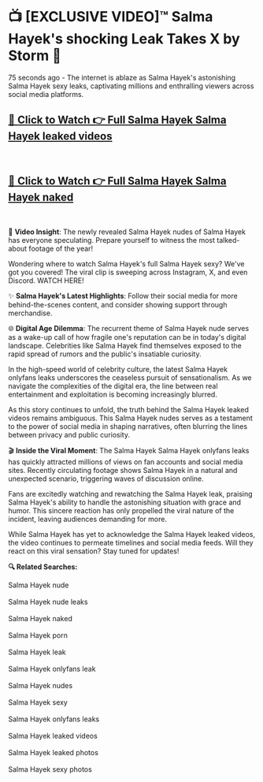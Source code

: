 # 📺 [EXCLUSIVE VIDEO]™ Salma Hayek's shocking Leak Takes X by Storm 🚀

75 seconds ago - The internet is ablaze as Salma Hayek's astonishing Salma Hayek sexy leaks, captivating millions and enthralling viewers across social media platforms.

<h2><a href="https://github-6l9.pages.dev/link1">🔗 Click to Watch 👉 Full Salma Hayek Salma Hayek leaked videos</a></h2><br>
<h2><a href="https://github-6l9.pages.dev/link2">🔗 Click to Watch 👉 Full Salma Hayek Salma Hayek naked</a></h2><br>

🎥 **Video Insight**: The newly revealed Salma Hayek nudes of Salma Hayek has everyone speculating. Prepare yourself to witness the most talked-about footage of the year!

Wondering where to watch Salma Hayek's full Salma Hayek sexy? We've got you covered! The viral clip is sweeping across Instagram, X, and even Discord. WATCH HERE!

✨ **Salma Hayek's Latest Highlights**: Follow their social media for more behind-the-scenes content, and consider showing support through merchandise.

🌐 **Digital Age Dilemma**: The recurrent theme of Salma Hayek nude serves as a wake-up call of how fragile one's reputation can be in today's digital landscape. Celebrities like Salma Hayek find themselves exposed to the rapid spread of rumors and the public's insatiable curiosity.

In the high-speed world of celebrity culture, the latest Salma Hayek onlyfans leaks underscores the ceaseless pursuit of sensationalism. As we navigate the complexities of the digital era, the line between real entertainment and exploitation is becoming increasingly blurred.

As this story continues to unfold, the truth behind the Salma Hayek leaked videos remains ambiguous. This Salma Hayek nudes serves as a testament to the power of social media in shaping narratives, often blurring the lines between privacy and public curiosity.

🎬 **Inside the Viral Moment**: The Salma Hayek Salma Hayek onlyfans leaks has quickly attracted millions of views on fan accounts and social media sites. Recently circulating footage shows Salma Hayek in a natural and unexpected scenario, triggering waves of discussion online.

Fans are excitedly watching and rewatching the Salma Hayek leak, praising Salma Hayek's ability to handle the astonishing situation with grace and humor. This sincere reaction has only propelled the viral nature of the incident, leaving audiences demanding for more.

While Salma Hayek has yet to acknowledge the Salma Hayek leaked videos, the video continues to permeate timelines and social media feeds. Will they react on this viral sensation? Stay tuned for updates!

<strong>🔍 Related Searches:</strong>

Salma Hayek nude
<br><br>
Salma Hayek nude leaks
<br><br>
Salma Hayek naked
<br><br>
Salma Hayek porn
<br><br>
Salma Hayek leak
<br><br>
Salma Hayek onlyfans leak
<br><br>
Salma Hayek nudes
<br><br>
Salma Hayek sexy
<br><br>
Salma Hayek onlyfans leaks
<br><br>
Salma Hayek leaked videos
<br><br>
Salma Hayek leaked photos
<br><br>
Salma Hayek sexy photos
<br><br>


